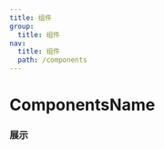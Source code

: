 ```yaml
---
title: 组件
group:
  title: 组件
nav:
  title: 组件
  path: /components
---
```


# ComponentsName

### 展示

<code src="./demos/demo.tsx" />
<API/>
